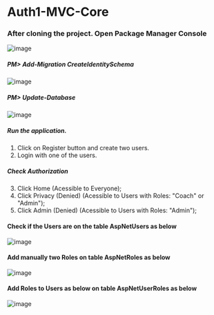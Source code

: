 # Auth1-MVC-Core

### After cloning the project. Open Package Manager Console
![image](https://user-images.githubusercontent.com/118259688/211290614-7daa60c8-b706-4025-9f6b-7da1cc58f0cd.png)

##### PM> Add-Migration CreateIdentitySchema
![image](https://user-images.githubusercontent.com/118259688/211290396-4614b4c5-7441-49b1-97a6-feddcd77eaeb.png)

##### PM> Update-Database
![image](https://user-images.githubusercontent.com/118259688/211290481-819688f1-f54e-437e-a9ce-ff2e069c5bb1.png)





##### Run the application.

1) Click on Register button and create two users.
2) Login with one of the users.

##### Check Authorization
3) Click Home (Acessible to Everyone); 
4) Click Privacy (Denied) (Acessible to Users with Roles: "Coach" or "Admin"); 
5) Click Admin (Denied) (Acessible to Users with Roles: "Admin");

#### Check if the Users are on the table AspNetUsers as below
![image](https://user-images.githubusercontent.com/118259688/211039593-2ad2a287-a5d1-42f5-ab5b-3d21913c87bd.png)

#### Add manually two Roles on table AspNetRoles as below
![image](https://user-images.githubusercontent.com/118259688/211037767-2bf9bb1c-c3b9-4e14-8840-855f75e3b92e.png)

#### Add Roles to Users as below on table AspNetUserRoles as below
![image](https://user-images.githubusercontent.com/118259688/211039047-c59c352a-669b-4b41-b045-b2c1e65cc0fe.png)



